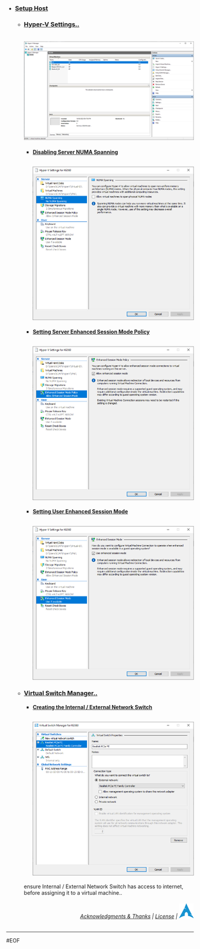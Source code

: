 - ### [Setup Host](../setupHost/)

    - ### [Hyper-V Settings..](#hyper-v-setting)<br><br><p align="left"><img src="images/Hyper-VManager.PNG" alt="Hyper-V Manager Settings.." width="600" /></p>

        - #### [Disabling Server NUMA Spanning](#disabling-server-numa-spanning)<br><br><p align="left"><img src="images/numaSpanning.PNG" alt="NUMA Spanning" width="480" /></p>

        - #### [Setting Server Enhanced Session Mode Policy](#setting-server-enhanced-session-mode-policy)<br><br><p align="left"><img src="images/enhancedSessionMP.PNG" alt="Enchanced Session Mode Policy" width="480" /></p>

        - #### [Setting User Enhanced Session Mode](#setting-user-enhanced-session-mode)<br><br><p align="left"><img src="images/enhancedSessionM.PNG" alt="Enchanced Session Mode" width="480" /></p>

    - ### [Virtual Switch Manager..](https://docs.microsoft.com/en-us/virtualization/hyper-v-on-windows/quick-start/connect-to-network)

        - #### [Creating the Internal / External Network Switch](#creating-the-internal--external-network-switch)<br><br><p align="left"><img src="images/virtualSwitches.PNG" alt="External Network Switch" width="480" /></p>

        ensure Internal / External Network Switch has access to internet, before assigning it to a virtual machine..

###### <p align="right">[Acknowledgments & Thanks](../Acknowledgments.md) | [License](../../LICENSE.txt) | [<img src="images/Arch-linux-logo.png" alt="klock xfce session lock" width="40" />](https://github.com/k247tEK/archVM-Hyper-V/tree/master/2022-06)</p>

---
#EOF